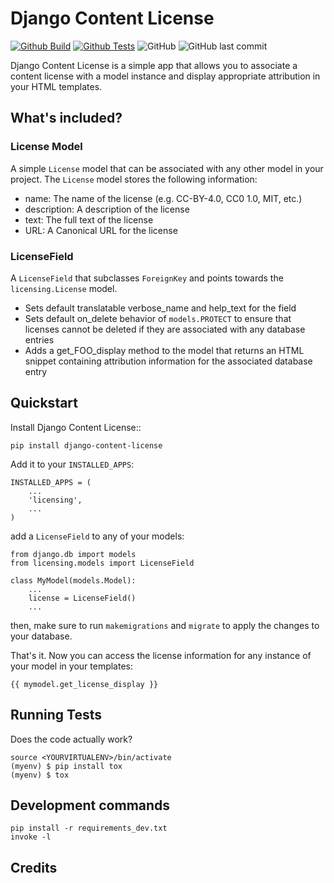 # Django Content License

[![Github Build](https://github.com/SSJenny90/django-content-license/actions/workflows/build.yml/badge.svg)](https://github.com/SSJenny90/django-content-license/actions/workflows/build.yml)
[![Github Tests](https://github.com/SSJenny90/django-content-license/actions/workflows/tests.yml/badge.svg)](https://github.com/SSJenny90/django-content-license/actions/workflows/tests.yml)
![GitHub](https://img.shields.io/github/license/SSJenny90/django-content-license)
![GitHub last commit](https://img.shields.io/github/last-commit/SSJenny90/django-content-license)
<!-- ![PyPI](https://img.shields.io/pypi/v/django-content-license) -->

Django Content License is a simple app that allows you to associate a content license with a model instance and display appropriate attribution in your HTML templates.

## What's included?

### License Model

A simple `License` model that can be associated with any other model in your project. The `License` model stores the following information:

* name: The name of the license (e.g. CC-BY-4.0, CC0 1.0, MIT, etc.)
* description: A description of the license
* text: The full text of the license
* URL: A Canonical URL for the license

### LicenseField

A `LicenseField` that subclasses `ForeignKey` and points towards the `licensing.License` model.

* Sets default translatable verbose_name and help_text for the field
* Sets default on_delete behavior of `models.PROTECT` to ensure that licenses cannot be deleted if they are associated with any database entries
* Adds a get_FOO_display method to the model that returns an HTML snippet containing attribution information for the associated database entry


Quickstart
----------

Install Django Content License::

    pip install django-content-license

Add it to your `INSTALLED_APPS`:

    INSTALLED_APPS = (
        ...
        'licensing',
        ...
    )

add a `LicenseField` to any of your models:

    from django.db import models
    from licensing.models import LicenseField

    class MyModel(models.Model):
        ...
        license = LicenseField()
        ...

then, make sure to run `makemigrations` and `migrate` to apply the changes to your database.

That's it. Now you can access the license information for any instance of your model in your templates:

    {{ mymodel.get_license_display }}


Running Tests
-------------

Does the code actually work?

    source <YOURVIRTUALENV>/bin/activate
    (myenv) $ pip install tox
    (myenv) $ tox


Development commands
---------------------

    pip install -r requirements_dev.txt
    invoke -l


Credits
-------
